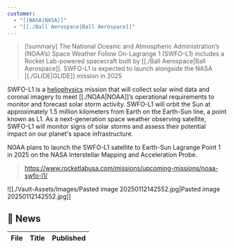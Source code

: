 ```yaml
---
customer:
  - "[[NASA|NASA]]"
  - "[[./Ball Aerospace|Ball Aerospace]]"
---
```


>[!summary]
>The National Oceanic and Atmospheric Administration’s (NOAA’s) Space Weather Follow On-Lagrange 1 (SWFO-L1) includes a Rocket Lab-powered spacecraft built by [[./Ball Aerospace|Ball Aerospace]]. SWFO-L1 is expected to launch alongside the NASA [[./GLIDE|GLIDE]] mission in 2025
>
SWFO-L1 is a [heliophysics](https://science.nasa.gov/heliophysics/) mission that will collect solar wind data and coronal imagery to meet [[./NOAA|NOAA]]’s operational requirements to monitor and forecast solar storm activity. SWFO-L1 will orbit the Sun at approximately 1.5 million kilometers from Earth on the Earth-Sun line, a point known as L1. As a next-generation space weather observing satellite, SWFO-L1 will monitor signs of solar storms and assess their potential impact on our planet's space infrastructure.
>
NOAA plans to launch the SWFO-L1 satellite to Earth-Sun Lagrange Point 1 in 2025 on the NASA Interstellar Mapping and Acceleration Probe.
>
>https://www.rocketlabusa.com/missions/upcoming-missions/noaa-swfo-l1/

![[./Vault-Assets/Images/Pasted image 20250112142552.jpg|Pasted image 20250112142552.jpg]]

## 📰 News

| File | Title | Published |
| ---- | ----- | --------- |

